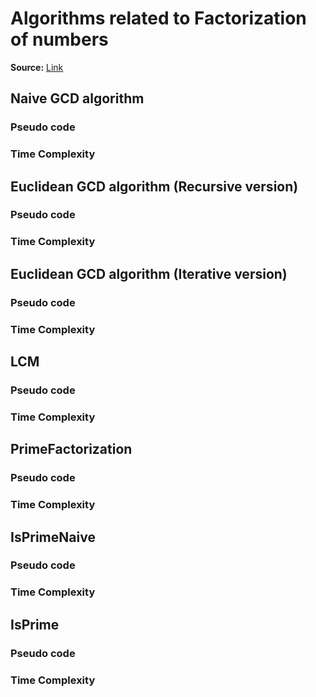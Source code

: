# Algorithms related to Factorization of numbers

**Source:** [Link](https://github.com/sonapraneeth-a/data-structures-and-algorithms/blob/master/Src/Algorithms/Numbers/Factorization.cpp)

## Naive GCD algorithm

### Pseudo code

### Time Complexity

## Euclidean GCD algorithm (Recursive version)

### Pseudo code

### Time Complexity

## Euclidean GCD algorithm (Iterative version)

### Pseudo code

### Time Complexity

## LCM

### Pseudo code

### Time Complexity

## PrimeFactorization

### Pseudo code

### Time Complexity

## IsPrimeNaive

### Pseudo code

### Time Complexity

## IsPrime

### Pseudo code

### Time Complexity
